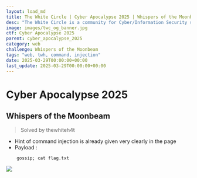 ```yaml
---
layout: load_md
title: The White Circle | Cyber Apocalypse 2025 | Whispers of the Moonbeam Writeup
desc: "The White Circle is a community for Cyber/Information Security students, enthusiasts and professionals. You can discuss anything related to Security, share your knowledge with others, get help when you need it and proceed further in your journey with amazing people from all over the world."
image: images/twc_og_banner.jpg
ctf: Cyber Apocalypse 2025
parent: cyber_apocalypse_2025
category: web
challenge: Whispers of the Moonbeam
tags: "web, twh, command, injection"
date: 2025-03-29T00:00:00+00:00
last_update: 2025-03-29T00:00:00+00:00
---
```


<h1 class="heading card-title white-text">Cyber Apocalypse 2025</h1>


## Whispers of the Moonbeam
> Solved by thewhiteh4t


- Hint of command injection is already given very clearly in the page
- Payload :

```
    gossip; cat flag.txt
```

![](https://i.imgur.com/TMZLUhN.png)


